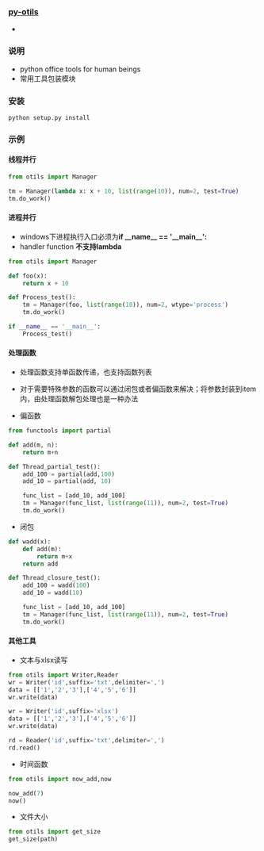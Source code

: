 ### [py-otils](https://github.com/MRongM/py-otils.git)
- 

### 说明
- python office tools for human beings
- 常用工具包装模块

### 安装
```
python setup.py install
```

### 示例

#### 线程并行

```python
from otils import Manager

tm = Manager(lambda x: x + 10, list(range(10)), num=2, test=True)
tm.do_work()

```

#### 进程并行

- windows下进程执行入口必须为**if \_\_name\_\_ == '\_\_main\_\_':**
- handler function **不支持lambda**

```python
from otils import Manager

def foo(x):
    return x + 10

def Process_test():
    tm = Manager(foo, list(range(10)), num=2, wtype='process')
    tm.do_work()

if __name__ == '__main__':
    Process_test()

```

#### 处理函数
- 处理函数支持单函数传递，也支持函数列表
- 对于需要特殊参数的函数可以通过闭包或者偏函数来解决；将参数封装到item内，由处理函数解包处理也是一种办法

- 偏函数
```python
from functools import partial

def add(m, n):
    return m+n

def Thread_partial_test():
    add_100 = partial(add,100)
    add_10 = partial(add, 10)

    func_list = [add_10, add_100]
    tm = Manager(func_list, list(range(11)), num=2, test=True)
    tm.do_work()

```

- 闭包
```python
def wadd(x):
    def add(m):
        return m+x
    return add

def Thread_closure_test():
    add_100 = wadd(100)
    add_10 = wadd(10)

    func_list = [add_10, add_100]
    tm = Manager(func_list, list(range(11)), num=2, test=True)
    tm.do_work()

```

#### 其他工具

- 文本与xlsx读写

```python
from otils import Writer,Reader
wr = Writer('id',suffix='txt',delimiter=',')
data = [['1','2','3'],['4','5','6']]
wr.write(data)

wr = Writer('id',suffix='xlsx')
data = [['1','2','3'],['4','5','6']]
wr.write(data)

rd = Reader('id',suffix='txt',delimiter=',')
rd.read()
```

- 时间函数

```python
from otils import now_add,now

now_add(7)
now()
```

- 文件大小

```python
from otils import get_size
get_size(path)

```

